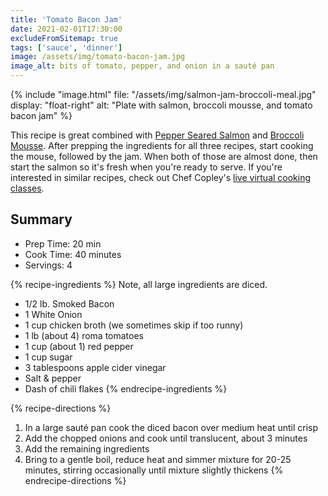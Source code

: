 ```yaml
---
title: 'Tomato Bacon Jam'
date: 2021-02-01T17:30:00
excludeFromSitemap: true
tags: ['sauce', 'dinner']
image: /assets/img/tomato-bacon-jam.jpg
image_alt: bits of tomato, pepper, and onion in a sauté pan
---
```


{% include "image.html"
    file: "/assets/img/salmon-jam-broccoli-meal.jpg"
    display: "float-right"
    alt: "Plate with salmon, broccoli mousse, and tomato bacon jam"
%}

This recipe is great combined with [Pepper Seared Salmon](/recipes/2021/02/01/pepper-seared-salmon/) and [Broccoli Mousse](/recipes/2021/02/01/broccoli-mousse/). After prepping the ingredients for all three recipes, start cooking the mouse, followed by the jam. When both of those are almost done, then start the salmon so it's fresh when you're ready to serve. If you're interested in similar recipes, check out Chef Copley's <a href="https://www.yourdirtyapron.com/home" rel="noopener noreferrer">live virtual cooking classes</a>.

## Summary

- Prep Time: 20 min
- Cook Time: 40 minutes
- Servings: 4

{% recipe-ingredients %}
Note, all large ingredients are diced.

- 1/2 lb. Smoked Bacon
- 1 White Onion
- 1 cup chicken broth (we sometimes skip if too runny)
- 1 lb (about 4) roma tomatoes
- 1 cup (about 1) red pepper
- 1 cup sugar
- 3 tablespoons apple cider vinegar
- Salt & pepper
- Dash of chili flakes
{% endrecipe-ingredients %}

{% recipe-directions %}
1. In a large sauté pan cook the diced bacon over medium heat until crisp
1. Add the chopped onions and cook until translucent, about 3 minutes
1. Add the remaining ingredients
1. Bring to a gentle boil, reduce heat and simmer mixture for 20-25 minutes, stirring occasionally until mixture slightly thickens
{% endrecipe-directions %}
